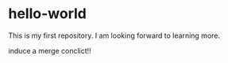 # hello-world
This is my first repository.
I am looking forward to learning more.

induce a merge conclict!!
